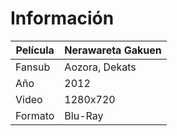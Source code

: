 # Información

| Película | Nerawareta Gakuen |
| --- | --- |
| Fansub | Aozora, Dekats |
| Año | 2012 |
| Video | 1280x720 |
| Formato | Blu-Ray |